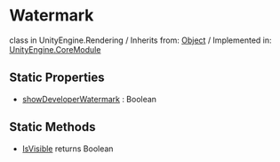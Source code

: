 # Watermark
class in UnityEngine.Rendering
 / Inherits from: <a href="https://docs.unity3d.com/6000.2/Documentation/ScriptReference/Object.html">Object</a> / Implemented in: <a href="https://docs.unity3d.com/6000.2/Documentation/ScriptReference/UnityEngine.CoreModule.html">UnityEngine.CoreModule</a>

## Static Properties
- <a href="https://docs.unity3d.com/6000.2/Documentation/ScriptReference/Watermark-showDeveloperWatermark.html">showDeveloperWatermark</a> : Boolean

## Static Methods
- <a href="https://docs.unity3d.com/6000.2/Documentation/ScriptReference/Watermark.IsVisible.html">IsVisible</a> returns Boolean
